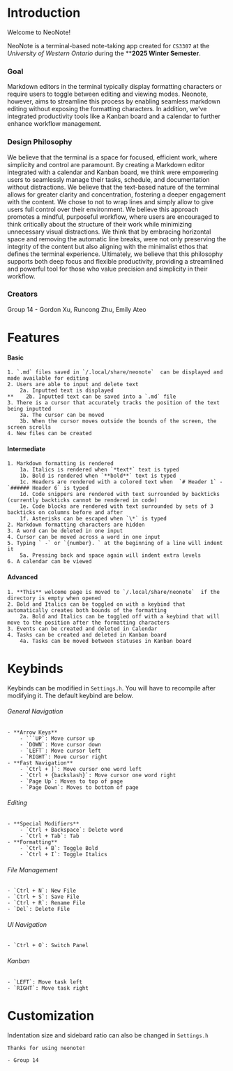 # Introduction
Welcome to NeoNote!

NeoNote is a terminal-based note-taking app created for `CS3307` at the *University of Western Ontario* during the ****2025 Winter Semester**.

### Goal
Markdown editors in the terminal typically display formatting characters or require users to toggle between editing and viewing modes. 
Neonote, however, aims to streamline this process by enabling seamless markdown editing without exposing the formatting characters.
In addition, we've integrated productivity tools like a Kanban board and a calendar to further enhance workflow management.

### Design Philosophy
We believe that the terminal is a space for focused, efficient work, where simplicity and control are paramount. 
By creating a Markdown editor integrated with a calendar and Kanban board, we think were empowering users to seamlessly manage their tasks, schedule, and documentation without distractions.
We believe that the text-based nature of the terminal allows for greater clarity and concentration, fostering a deeper engagement with the content.
We chose to not to wrap lines and simply allow to give users full control over their environment.
We believe this approach promotes a mindful, purposeful workflow, where users are encouraged to think critically about the structure of their work while minimizing unnecessary visual distractions.
We think that by embracing horizontal space and removing the automatic line breaks, were not only preserving the integrity of the content but also aligning with the minimalist ethos that defines the terminal experience.
Ultimately, we believe that this philosophy supports both deep focus and flexible productivity, providing a streamlined and powerful tool for those who value precision and simplicity in their workflow.

### Creators
Group 14 - Gordon Xu, Runcong Zhu, Emily Ateo

# Features

#### Basic
    1. `.md` files saved in `/.local/share/neonote`  can be displayed and made available for editing
    2. Users are able to input and delete text
        2a. Inputted text is displayed
    **    2b. Inputted text can be saved into a `.md` file
    3. There is a cursor that accurately tracks the position of the text being inputted
        3a. The cursor can be moved
        3b. When the cursor moves outside the bounds of the screen, the screen scrolls
    4. New files can be created

#### Intermediate
    1. Markdown formatting is rendered
        1a. Italics is rendered when `*text*` text is typed
        1b. Bold is rendered when `**bold**` text is typed
        1c. Headers are rendered with a colored text when  `# Header 1` - `###### Header 6` is typed
        1d. Code snippers are rendered with text surrounded by backticks (currently backticks cannot be rendered in code)
        1e. Code blocks are rendered with text surrounded by sets of 3 backticks on columns before and after
        1f. Asterisks can be escaped when `\*` is typed 
    2. Markdown formatting characters are hidden
    3. A word can be deleted in one input
    4. Cursor can be moved across a word in one input
    5. Typing ` -` or `{number}. ` at the beginning of a line will indent it
        5a. Pressing back and space again will indent extra levels
    6. A calendar can be viewed

#### Advanced
    1. **This** welcome page is moved to `/.local/share/neonote`  if the directory is empty when opened
    2. Bold and Italics can be toggled on with a keybind that automatically creates both bounds of the formatting
        2a. Bold and Italics can be toggled off with a keybind that will move to the position after the formatting characters
    3. Events can be created and deleted in Calendar 
    4. Tasks can be created and deleted in Kanban board
        4a. Tasks can be moved between statuses in Kanban board

# Keybinds
Keybinds can be modified in `Settings.h`. You will have to recompile after modifying it.
The default keybind are below.

###### General Navigation
    - **Arrow Keys**
        - ```UP`: Move cursor up
        - `DOWN`: Move cursor down
        - `LEFT`: Move cursor left
        - `RIGHT`: Move cursor right
    - **Fast Navigation**
        - `Ctrl + ]`: Move cursor one word left
        - `Ctrl + {backslash}`: Move cursor one word right
        - `Page Up`: Moves to top of page
        - `Page Down`: Moves to bottom of page

###### Editing
    - **Special Modifiers**
        - `Ctrl + Backspace`: Delete word
        - `Ctrl + Tab`: Tab
    - **Formatting**
        - `Ctrl + B`: Toggle Bold
        - `Ctrl + I`: Toggle Italics

###### File Management
    - `Ctrl + N`: New File
    - `Ctrl + S`: Save File
    - `Ctrl + R`: Rename File
    - `Del`: Delete File

###### UI Navigation
    - `Ctrl + O`: Switch Panel

###### Kanban
    - `LEFT`: Move task left
    - `RIGHT`: Move task right

# Customization
Indentation size and sidebard ratio can also be changed in `Settings.h`

```
Thanks for using neonote!
```

    - Group 14
